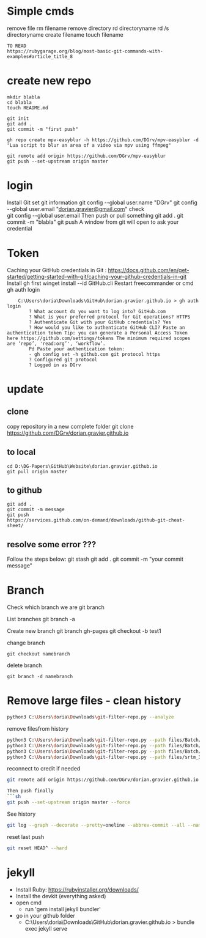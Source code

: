 # Simple cmds

remove file
	rm filename
remove directory
	rd directoryname
	rd /s directoryname
create filename
	touch filename
	
	TO READ
	https://rubygarage.org/blog/most-basic-git-commands-with-examples#article_title_8

# create new repo

```
mkdir blabla
cd blabla
touch README.md

git init
git add . 
git commit -m "first push"

gh repo create mpv-easyblur -h https://github.com/DGrv/mpv-easyblur -d "Lua script to blur an area of a video via mpv using ffmpeg"

git remote add origin https://github.com/DGrv/mpv-easyblur
git push --set-upstream origin master
```


# login

Install Git
set git information
	git config --global user.name "DGrv"
	git config --global user.email "dorian.gravier@gmail.com"
		check	
			git config --global user.email
Then push or pull something
	git add .
	git commit -m "blabla"
	git push
		A window from git will open to ask your credential

# Token

Caching your GitHub credentials in Git : https://docs.github.com/en/get-started/getting-started-with-git/caching-your-github-credentials-in-git
	Install gh first
		winget install --id GitHub.cli
	Restart freecommander or cmd
		gh auth login
		
		C:\Users\doria\Downloads\GitHub\dorian.gravier.github.io > gh auth login
			? What account do you want to log into? GitHub.com
			? What is your preferred protocol for Git operations? HTTPS
			? Authenticate Git with your GitHub credentials? Yes
			? How would you like to authenticate GitHub CLI? Paste an authentication token Tip: you can generate a Personal Access Token here https://github.com/settings/tokens The minimum required scopes are ‘repo’, 'read:org’', ‘workflow’.
			Pd Paste your authentication token: 
			- gh config set -h github.com git protocol https
			? Configured git protocol
			? Logged in as DGrv
	
# update
## clone

copy repository in a new complete folder
	git clone https://github.com/DGrv/dorian.gravier.github.io
	
## to local

	cd D:\DG-Papers\GitHub\Website\dorian.gravier.github.io
	git pull origin master

## to github
	
	git add . 
	git commit -m message
	git push
	https://services.github.com/on-demand/downloads/github-git-cheat-sheet/
	
## resolve some error ???
	
Follow the steps below:
	git stash
	git add .
	git commit -m "your commit message"
	
# Branch

Check which branch we are
	git branch

List branches
	git branch -a

Create new branch
	git branch gh-pages
	git checkout -b test1
	
change branch

	git checkout namebranch

delete branch

	git branch -d namebranch
	


# Remove large files - clean history

```sh
python3 C:\Users\doria\Downloads\git-filter-repo.py --analyze
```

remove filesfrom history
```sh
python3 C:\Users\doria\Downloads\git-filter-repo.py --path files/Batch/FFmpeg/202212212131_ScreenCapture.mp4 --invert-paths --force
python3 C:\Users\doria\Downloads\git-filter-repo.py --path files/Batch/FFmpeg/202212212220_ScreenCapture.mp4 --invert-paths --force
python3 C:\Users\doria\Downloads\git-filter-repo.py --path files/Batch/FFmpeg/202212212235_ScreenCapture.mp4 --invert-paths --force
python3 C:\Users\doria\Downloads\git-filter-repo.py --path files/srtm_37_04.tif --invert-paths --force
```

reconnect to credit if needed
```sh
git remote add origin https://github.com/DGrv/dorian.gravier.github.io

Then push finally
```sh
git push --set-upstream origin master --force
```

See history
```sh
git log --graph --decorate --pretty=oneline --abbrev-commit --all --name-status
```
	
reset last push
```sh
git reset HEAD^ --hard
```
	
	
# jekyll

- Install Ruby: https://rubyinstaller.org/downloads/
- Install the devkit (everything asked)
- open cmd
	- run 'gem install jekyll bundler'
- go in your github folder
	- C:\Users\doria\Downloads\GitHub\dorian.gravier.github.io > bundle exec jekyll serve
	